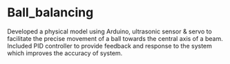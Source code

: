 # Ball_balancing

Developed a physical model using Arduino, ultrasonic sensor & servo to facilitate the precise movement of a ball towards the central axis of a beam. Included PID controller to provide feedback and response to the system which improves the accuracy of system.
